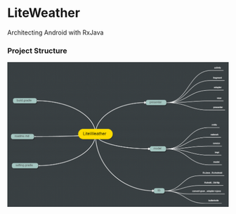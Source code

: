 # LiteWeather
Architecting Android with RxJava

### Project Structure

![](screenshot/lite_structure.png)
